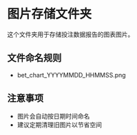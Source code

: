 # 图片存储文件夹

这个文件夹用于存储投注数据报告的图表图片。

## 文件命名规则
- bet_chart_YYYYMMDD_HHMMSS.png

## 注意事项
- 图片会自动按日期时间命名
- 建议定期清理旧图片以节省空间
